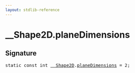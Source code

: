 ```yaml
---
layout: stdlib-reference
---
```


# __Shape2D.planeDimensions

## Signature
<pre>
<span class='code_keyword'>static</span> <span class='code_keyword'>const</span> <span class="code_keyword">int</span> <a href="../types/0_shape2d-028/index" class="code_type">__Shape2D</a>.<a href="planedimensions-5" class="code_var">planeDimensions</a> = 2;
</pre>

